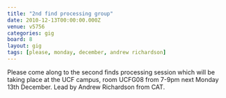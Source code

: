 ```yaml
---
title: "2nd find processing group"
date: 2010-12-13T00:00:00.000Z
venue: v5756
categories: gig
board: 8
layout: gig
tags: [please, monday, december, andrew richardson]
---
```

Please come along to the second finds processing session which will be taking place at the UCF campus, room UCFG08 from 7-9pm next Monday 13th
December.  Lead by Andrew Richardson from CAT.